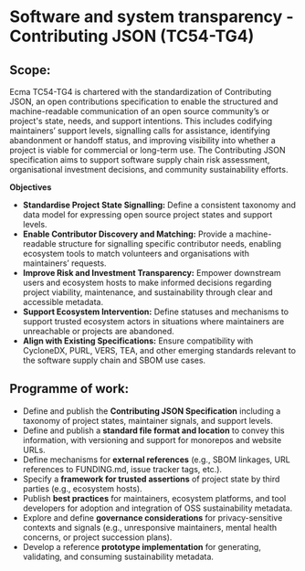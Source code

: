 # Software and system transparency - Contributing JSON (TC54-TG4)

<!-- Scope, POW copied from https://ecma-international.org/task-groups/tc54-tg3/ -->

## Scope:

Ecma TC54-TG4 is chartered with the standardization of Contributing JSON, an open contributions specification to enable the structured and machine-readable communication of an open source community’s or project's state, needs, and support intentions. This includes codifying maintainers’ support levels, signalling calls for assistance, identifying abandonment or handoff status, and improving visibility into whether a project is viable for commercial or long-term use. The Contributing JSON specification aims to support software supply chain risk assessment, organisational investment decisions, and community sustainability efforts.


**Objectives**

* **Standardise Project State Signalling:** Define a consistent taxonomy and data model for expressing open source project states and support levels.
* **Enable Contributor Discovery and Matching:** Provide a machine-readable structure for signalling specific contributor needs, enabling ecosystem tools to match volunteers and organisations with maintainers’ requests.
* **Improve Risk and Investment Transparency:** Empower downstream users and ecosystem hosts to make informed decisions regarding project viability, maintenance, and sustainability through clear and accessible metadata.
* **Support Ecosystem Intervention:** Define statuses and mechanisms to support trusted ecosystem actors in situations where maintainers are unreachable or projects are abandoned.
* **Align with Existing Specifications:** Ensure compatibility with CycloneDX, PURL, VERS, TEA, and other emerging standards relevant to the software supply chain and SBOM use cases.


## Programme of work:

* Define and publish the **Contributing JSON Specification** including a taxonomy of project states, maintainer signals, and support levels.
* Define and publish a **standard file format and location** to convey this information, with versioning and support for monorepos and website URLs.
* Define mechanisms for **external references** (e.g., SBOM linkages, URL references to FUNDING.md, issue tracker tags, etc.).
* Specify a **framework for trusted assertions** of project state by third parties (e.g., ecosystem hosts).
* Publish **best practices** for maintainers, ecosystem platforms, and tool developers for adoption and integration of OSS sustainability metadata.
* Explore and define **governance considerations** for privacy-sensitive contexts and signals (e.g., unresponsive maintainers, mental health concerns, or project succession plans).
* Develop a reference **prototype implementation** for generating, validating, and consuming sustainability metadata.
